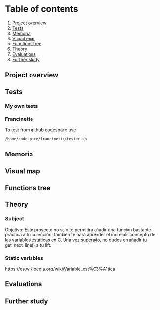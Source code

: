 # Table of contents
1. [Project overview](#project-overview)
2. [Tests](#tests)
3. [Memoria](#memoria)
4. [Visual map](#visual-map)
5. [Functions tree](#functions-tree)
6. [Theory](#theory)
7. [Evaluations](#evaluations)
8. [Further study](#further-study)

## Project overview
## Tests
### My own tests
### Francinette
To test from github codespace use
```bash
/home/codespace/francinette/tester.sh
```
## Memoria
## Visual map
## Functions tree
## Theory
### Subject
Objetivo: Este proyecto no solo te permitirá añadir una función bastante práctica a tu colección;
también te hará aprender el increíble concepto de las variables estáticas en C.
Una vez superado, no dudes en añadir tu get_next_line() a tu lift.
### Static variables
https://es.wikipedia.org/wiki/Variable_est%C3%A1tica
## Evaluations
## Further study





